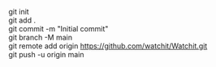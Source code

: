 git init  
git add .  
git commit -m "Initial commit"  
git branch -M main  
git remote add origin https://github.com/watchit/Watchit.git  
git push -u origin main  
